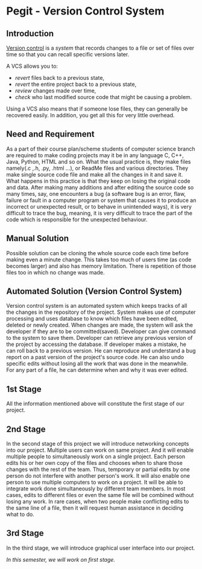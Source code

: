  Pegit - Version Control System
===============================================================================

## Introduction
[Version control](https://en.wikipedia.org/wiki/Version_control) is a *system* that 
records changes to a file or set of files over time so that you can recall
specific versions later.

A VCS allows you to:
  + *revert* files back to a previous state,
  + *revert* the entire project back to a previous state,
  + *review* changes made over time,
  + *check* who last modified source code that might be causing a problem.

Using a VCS also means that if someone lose files, they can generally be
recovered easily. In addition, you get all this for very little overhead.

## Need and Requirement
As a part of their course plan/scheme students of computer science
branch are required to make coding projects may it be in any language C, C++,
Java, Python, HTML and so on. What the usual practice is, they make files
namely(.c ,.h, .py, .html ...), or ReadMe files and various directories.
They make single source code file and make all the changes in it and save it.
What happens in this practice is that they keep on losing the original code
and data. After making many additions and after editing the source code so many
times, say, one encounters a bug (a software bug is an error, flaw, failure or
fault in a computer program or system that causes it to produce an incorrect or
unexpected result, or to behave in unintended ways), it is very difficult to
trace the bug, meaning, it is very difficult to trace the part of the code which
is responsible for the unexpected behaviour.


## Manual Solution
Possible solution can be cloning the whole source code each time before making
even a minute change. This takes too much of users time (as code becomes larger)
and also has memory limitation. There is repetition of those files too in which
no change was made.


## Automated Solution (Version Control System)
Version control system is an automated system which keeps tracks of all the
changes in the repository of the project. System makes use of computer
processing and uses database to know which files have been edited, deleted or
newly created. When changes are made, the system will ask the developer if they
are to be committed(saved). Developer can give command to the system to save
them. Developer can retrieve any previous version of the project by accessing
the database. If developer makes a mistake, he can roll back to a previous
version. He can reproduce and understand a bug report on a past version of the
project's source code. He can also undo specific edits without losing all the
work that was done in the meanwhile. For any part of a file, he can determine
when and why it was ever edited.


## 1st Stage
All the information mentioned above will constitute the first stage of our
project.


## 2nd Stage
In the second stage of this project we will introduce networking concepts into
our project. Multiple users can work on same project. And it will enable
multiple people to simultaneously work on a single project. Each person edits
his or her own copy of the files and chooses when to share those changes with
the rest of the team. Thus, temporary or partial edits by one person do not
interfere with another person's work. It will also enable one person to use
multiple computers to work on a project. It will be able to integrate work done
simultaneously by different team members. In most cases, edits to different
files or even the same file will be combined without losing any work. In rare
cases, when two people make conflicting edits to the same line of a file, then
it will request human assistance in deciding what to do.


## 3rd Stage
In the third stage, we will introduce graphical user interface into our project.

_In this semester, we will work on first stage._

